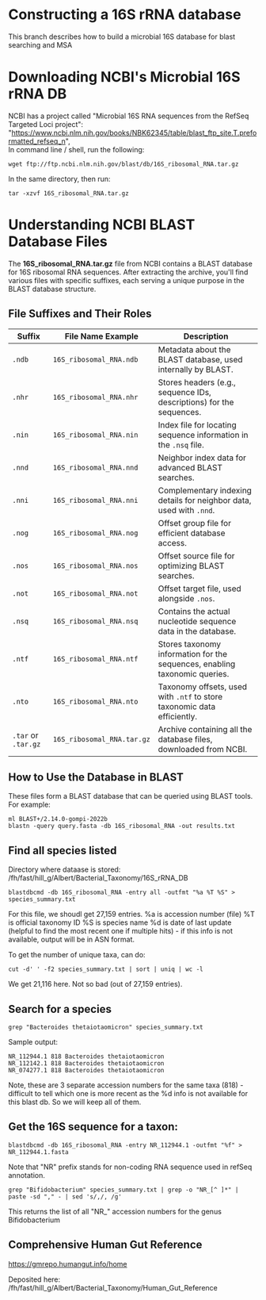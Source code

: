 # Constructing a 16S rRNA database
This branch describes how to build a microbial 16S database for blast searching and MSA

# Downloading NCBI's Microbial 16S rRNA DB
NCBI has a project called "Microbial 16S RNA sequences from the RefSeq Targeted Loci project": "https://www.ncbi.nlm.nih.gov/books/NBK62345/table/blast_ftp_site.T.preformatted_refseq_n",  
In command line / shell, run the following:
```
wget ftp://ftp.ncbi.nlm.nih.gov/blast/db/16S_ribosomal_RNA.tar.gz
```
In the same directory, then run:
```
tar -xzvf 16S_ribosomal_RNA.tar.gz
```

# Understanding NCBI BLAST Database Files
The **16S_ribosomal_RNA.tar.gz** file from NCBI contains a BLAST database for 16S ribosomal RNA sequences. After extracting the archive, you'll find various files with specific suffixes, each serving a unique purpose in the BLAST database structure.
## File Suffixes and Their Roles

| **Suffix**      | **File Name Example**        | **Description**                                                                 |
|------------------|------------------------------|---------------------------------------------------------------------------------|
| `.ndb`          | `16S_ribosomal_RNA.ndb`      | Metadata about the BLAST database, used internally by BLAST.                   |
| `.nhr`          | `16S_ribosomal_RNA.nhr`      | Stores headers (e.g., sequence IDs, descriptions) for the sequences.           |
| `.nin`          | `16S_ribosomal_RNA.nin`      | Index file for locating sequence information in the `.nsq` file.               |
| `.nnd`          | `16S_ribosomal_RNA.nnd`      | Neighbor index data for advanced BLAST searches.                               |
| `.nni`          | `16S_ribosomal_RNA.nni`      | Complementary indexing details for neighbor data, used with `.nnd`.            |
| `.nog`          | `16S_ribosomal_RNA.nog`      | Offset group file for efficient database access.                               |
| `.nos`          | `16S_ribosomal_RNA.nos`      | Offset source file for optimizing BLAST searches.                              |
| `.not`          | `16S_ribosomal_RNA.not`      | Offset target file, used alongside `.nos`.                                     |
| `.nsq`          | `16S_ribosomal_RNA.nsq`      | Contains the actual nucleotide sequence data in the database.                  |
| `.ntf`          | `16S_ribosomal_RNA.ntf`      | Stores taxonomy information for the sequences, enabling taxonomic queries.     |
| `.nto`          | `16S_ribosomal_RNA.nto`      | Taxonomy offsets, used with `.ntf` to store taxonomic data efficiently.        |
| `.tar` or `.tar.gz` | `16S_ribosomal_RNA.tar.gz` | Archive containing all the database files, downloaded from NCBI.               |

## How to Use the Database in BLAST
These files form a BLAST database that can be queried using BLAST tools. For example:

```
ml BLAST+/2.14.0-gompi-2022b 
blastn -query query.fasta -db 16S_ribosomal_RNA -out results.txt
```

## Find all species listed
Directory where dataase is stored: /fh/fast/hill_g/Albert/Bacterial_Taxonomy/16S_rRNA_DB
```
blastdbcmd -db 16S_ribosomal_RNA -entry all -outfmt "%a %T %S" > species_summary.txt
```
For this file, we shoudl get 27,159 entries.
%a is accession number (file)
%T is official taxonomy ID
%S is species name
%d is date of last update (helpful to find the most recent one if multiple hits) - if this info is not available, output will be in ASN format.

To get the number of unique taxa, can do:
```
cut -d' ' -f2 species_summary.txt | sort | uniq | wc -l
```
We get 21,116 here. Not so bad (out of 27,159 entries).


## Search for a species
```
grep "Bacteroides thetaiotaomicron" species_summary.txt
```
Sample output:
```
NR_112944.1 818 Bacteroides thetaiotaomicron
NR_112142.1 818 Bacteroides thetaiotaomicron
NR_074277.1 818 Bacteroides thetaiotaomicron
```
Note, these are 3 separate accession numbers for the same taxa (818) - difficult to tell which one is more recent as the %d info is not available for this blast db.  So we will keep all of them.

## Get the 16S sequence for a taxon:
```
blastdbcmd -db 16S_ribosomal_RNA -entry NR_112944.1 -outfmt "%f" > NR_112944.1.fasta
```
Note that "NR" prefix stands for non-coding RNA sequence used in refSeq annotation.
```
grep "Bifidobacterium" species_summary.txt | grep -o "NR_[^ ]*" | paste -sd "," - | sed 's/,/, /g'
```
This returns the list of all "NR_" accession numbers for the genus Bifidobacterium

## Comprehensive Human Gut Reference
https://gmrepo.humangut.info/home

Deposited here: /fh/fast/hill_g/Albert/Bacterial_Taxonomy/Human_Gut_Reference

